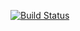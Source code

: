 [![Build Status](https://travis-ci.org/r0perice/codingame.svg?branch=master)](https://travis-ci.org/r0perice/codingame)